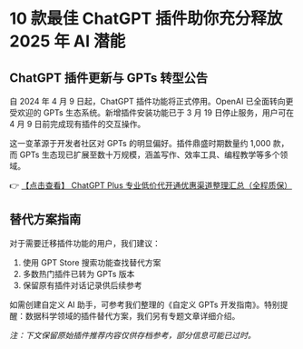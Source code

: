 # 10 款最佳 ChatGPT 插件助你充分释放 2025 年 AI 潜能

## ChatGPT 插件更新与 GPTs 转型公告

自 2024 年 4 月 9 日起，ChatGPT 插件功能将正式停用。OpenAI 已全面转向更受欢迎的 GPTs 生态系统。新增插件安装功能已于 3 月 19 日停止服务，用户可在 4 月 9 日前完成现有插件的交互操作。

这一变革源于开发者社区对 GPTs 的明显偏好。插件鼎盛时期数量约 1,000 款，而 GPTs 生态现已扩展至数十万规模，涵盖写作、效率工具、编程教学等多个领域。

👉 [【点击查看】 ChatGPT Plus 专业低价代开通优惠渠道整理汇总（全程质保）](https://bit.ly/DaiKai)

## 替代方案指南

对于需要迁移插件功能的用户，我们建议：

1. 使用 GPT Store 搜索功能查找替代方案
2. 多数热门插件已转为 GPTs 版本
3. 保留原有插件对话记录供后续参考

如需创建自定义 AI 助手，可参考我们整理的《自定义 GPTs 开发指南》。特别提醒：数据科学领域的插件替代方案，我们另有专题文章详细介绍。

*注：下文保留原始插件推荐内容仅供存档参考，部分信息可能已过时。*